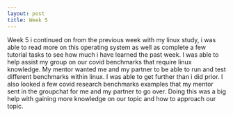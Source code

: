 ```yaml
---
layout: post
title: Week 5
---
```


Week 5 i continued on from the previous week with my linux study, i was able to read more on this operating system as well as complete a few tutorial tasks to see how much i have learned the past week. I was able to help assist my group on our covid benchmarks that require linux knowledge. My mentor wanted me and my partner to be able to run and test different benchmarks within linux. I was able to get further than i did prior. I also looked a few covid research benchmarks examples that my mentor sent in the groupchat for me and my partner to go over. Doing this was a big help with gaining more knowledge on our topic and how to approach our topic.
